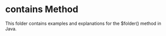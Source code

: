 # contains Method

This folder contains examples and explanations for the $folder() method in Java.

